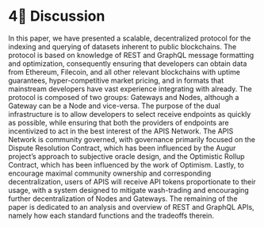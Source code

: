 # 4⃣ Discussion

In this paper, we have presented a scalable, decentralized protocol for the indexing and querying of datasets inherent to public blockchains. The protocol is based on knowledge of REST and GraphQL message formatting and optimization, consequently ensuring that developers can obtain data from Ethereum, Filecoin, and all other relevant blockchains with uptime guarantees, hyper-competitive market pricing, and in formats that mainstream developers have vast experience integrating with already. The protocol is composed of two groups: Gateways and Nodes, although a Gateway can be a Node and vice-versa. The purpose of the dual infrastructure is to allow developers to select receive endpoints as quickly as possible, while ensuring that both the providers of endpoints are incentivized to act in the best interest of the APIS Network. The APIS Network is community governed, with governance primarily focused on the Dispute Resolution Contract, which has been influenced by the Augur project’s approach to subjective oracle design, and the Optimistic Rollup Contract, which has been influenced by the work of Optimism. Lastly, to encourage maximal community ownership and corresponding decentralization, users of APIS will receive API tokens proportionate to their usage, with a system designed to mitigate wash-trading and encouraging further decentralization of Nodes and Gateways. The remaining of the paper is dedicated to an analysis and overview of REST and GraphQL APIs, namely how each standard functions and the tradeoffs therein.
